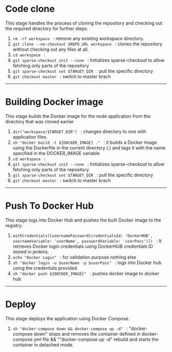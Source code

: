 <h1>Code clone</h1>
<p>This stage handles the process of cloning the repository and checking out the required directory for further steps.</p>
<ol>
    <li><code>rm -rf workspace </code> : remove any existing workspace directory.</li>
    <li><code>git clone --no-checkout $REPO_URL workspace </code> : clones the repository without checking out any files at all.</li>
    <li><code>cd workspace </code> : </li>
    <li><code>git sparse-checkout init --cone </code> : Initializes sparse-checkout to allow fetching only parts of the repository</li>
    <li><code>git sparse-checkout set $TARGET_DIR </code> : pull the specific directory</li>
    <li><code>git checkout master </code> : switch to master brach</li>
</ol>

<hr>

<h1>Building Docker image</h1>
<p>This stage builds the Docker image for the node application from the directory that was cloned earlier</p>
<ol>
    <li><code>dir("workspace/$TARGET_DIR") </code> : changes directory to one with applicaiton files.</li>
    <li><code>sh "docker build -t ${DOCKER_IMAGE} ." </code> : it builds a Docker image using the Dockerfile in the current directory (.) and tags it with the name specified in the DOCKER_IMAGE variable</li>
    <li><code>cd workspace </code> : </li>
    <li><code>git sparse-checkout init --cone </code> : Initializes sparse-checkout to allow fetching only parts of the repository</li>
    <li><code>git sparse-checkout set $TARGET_DIR </code> : pull the specific directory</li>
    <li><code>git checkout master </code> : switch to master brach</li>
</ol>

<hr>

<h1>Push To Docker Hub</h1>
<p>This stage logs into Docker Hub and pushes the built Docker image to the registry.</p>
<ol>
    <li><code>withCredentials([usernamePassword(credentialsId: 'DockerHUB', usernameVariable: 'userName', passwordVariable: 'userPass')]) </code> : It retrieves Docker login credentials using DockerHUB credentials ID stored in jenkins.</li>
    <li><code>echo "Docker Login" </code> : for validation purpose nothing else</li>
    <li><code>sh "docker login -u $userName -p $userPass" </code> : logs into Docker hub using the credentials provided.</li>
    <li><code>sh "docker push ${DOCKER_IMAGE}" </code> : pushes docker image to docker hub</li>
</ol>

<hr>

<h1>Deploy</h1>
<p>This stage deploys the application using Docker Compose.</p>
<ol>
    <li><code>sh "docker-compose down && docker-compose up -d" </code> : "docker-compose down" stops and removes the container defined in docker-compose.yml file && ""docker-compose up -d" rebuild and starts the container in detached mode.</li>
</ol>

